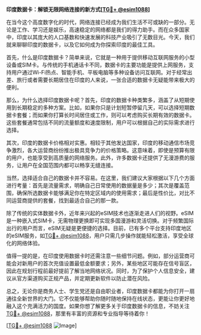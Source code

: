 **印度数据卡：解锁无限网络连接的新方式[[TG💪+ @esim1088](https://t.me/s/esim1088)]**

在当今这个高度数字化的时代，网络连接已经成为我们生活不可或缺的一部分。无论是工作、学习还是娱乐，高速稳定的网络都是我们的得力助手。而在众多国家中，印度以其庞大的人口基数和快速发展的科技产业吸引了无数目光。今天，我们就来聊聊印度的数据卡，以及它如何成为你探索印度的最佳工具。

首先，什么是印度数据卡？简单来说，它就是一种用于提供移动互联网服务的小型设备或SIM卡。与传统的手机通话卡不同，数据卡的主要功能是提供上网服务，支持用户通过Wi-Fi热点、智能手机、平板电脑等多种设备访问互联网。对于经常出差、旅行或者需要长期居住在印度的人来说，一张合适的数据卡无疑能带来极大的便利。

那么，为什么选择印度数据卡呢？首先，印度的数据卡种类繁多，涵盖了从短期使用到长期稳定的多种方案。比如，如果你只是计划短暂停留几天，可以选择短期数据卡套餐；而如果你打算长时间居住或工作，则可以考虑购买长期有效的数据卡。这些套餐通常包括不同的流量额度和速度限制，用户可以根据自己的实际需求进行选择。

其次，印度的数据卡价格相对实惠。相较于其他发达国家，印度的移动通信市场竞争激烈，各大运营商纷纷推出极具竞争力的价格策略。这意味着，即使是预算有限的用户，也能享受到高质量的网络服务。此外，许多数据卡还提供了无漫游费的服务，让用户在全国范围内都可以畅享无缝连接。

当然，选择适合自己的数据卡并不容易。在这里，我们建议大家根据以下几个方面进行考量：首先是流量需求，明确自己日常使用的数据量是多少；其次是覆盖范围，确保所选数据卡能够满足你在特定区域内的使用需求；最后是性价比，对比不同运营商提供的套餐，找到最适合自己的那一款。

除了传统的实体数据卡外，近年来兴起的eSIM技术也逐渐走进人们的视野。eSIM是一种嵌入式SIM卡，无需物理更换即可实现多国漫游和灵活切换。对于频繁国际出行的用户而言，eSIM无疑是更便捷的选择。目前，已有多个平台支持印度地区的eSIM服务，如[TG💪+ @esim1088](https://t.me/s/esim1088)，用户只需几步操作就能轻松激活，享受全球化的网络体验。

值得一提的是，在印度使用数据卡时还需注意一些细节问题。例如，部分运营商可能会对新用户的首次充值设置最低金额要求；另外，某些地区可能存在信号盲区，因此在规划行程前最好提前了解当地网络状况。同时，为了保护个人信息安全，建议从官方渠道购买正规产品，并定期更新软件以防止潜在风险。

总之，无论你是商务人士、学生党还是自由职业者，印度数据卡都能为你打开一扇通往全新世界的大门。它不仅能够帮助你随时随地保持在线状态，更能让你更好地融入这个充满活力的国度。如果你想了解更多关于印度数据卡的信息，不妨关注[TG💪+ @esim1088](https://t.me/s/esim1088)，那里有丰富的资源和专业指导等待着你！

[[TG💪+ @esim1088](https://t.me/s/esim1088) ![Image](https://i.postimg.cc/4NQfJmqS/Snipaste-2025-05-13-00-14-12.png)]